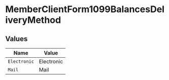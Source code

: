 # MemberClientForm1099BalancesDeliveryMethod


## Values

| Name         | Value        |
| ------------ | ------------ |
| `Electronic` | Electronic   |
| `Mail`       | Mail         |